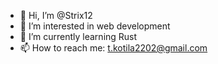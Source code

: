 - 👋 Hi, I’m @Strix12
- 👀 I’m interested in web development
- 🌱 I’m currently learning Rust
- 📫 How to reach me: t.kotila2202@gmail.com

<!---
Strix12/Strix12 is a ✨ special ✨ repository because its `README.md` (this file) appears on your GitHub profile.
You can click the Preview link to take a look at your changes.
--->
